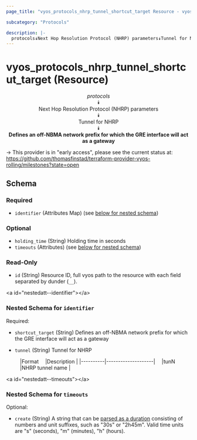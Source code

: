 ```yaml
---
page_title: "vyos_protocols_nhrp_tunnel_shortcut_target Resource - vyos"

subcategory: "Protocols"

description: |- 
  protocols⯯Next Hop Resolution Protocol (NHRP) parameters⯯Tunnel for NHRP⯯Defines an off-NBMA network prefix for which the GRE interface will act as a gateway
---
```


# vyos_protocols_nhrp_tunnel_shortcut_target (Resource)
<center>

*protocols*  
⯯  
Next Hop Resolution Protocol (NHRP) parameters  
⯯  
Tunnel for NHRP  
⯯  
**Defines an off-NBMA network prefix for which the GRE interface will act as a gateway**


</center>

-> This provider is in "early access", please see the current status at: https://github.com/thomasfinstad/terraform-provider-vyos-rolling/milestones?state=open

## Schema

### Required

- `identifier` (Attributes Map) (see [below for nested schema](#nestedatt--identifier))

### Optional

- `holding_time` (String) Holding time in seconds
- `timeouts` (Attributes) (see [below for nested schema](#nestedatt--timeouts))

### Read-Only

- `id` (String) Resource ID, full vyos path to the resource with each field separated by dunder (`__`).

&lt;a id=&#34;nestedatt--identifier&#34;&gt;&lt;/a&gt;
### Nested Schema for `identifier`

Required:

- `shortcut_target` (String) Defines an off-NBMA network prefix for which the GRE interface will act as a gateway
- `tunnel` (String) Tunnel for NHRP

    &emsp;|Format  &emsp;|Description       |
    |----------|--------------------|
    &emsp;|tunN    &emsp;|NHRP tunnel name  |


&lt;a id=&#34;nestedatt--timeouts&#34;&gt;&lt;/a&gt;
### Nested Schema for `timeouts`

Optional:

- `create` (String) A string that can be [parsed as a duration](https://pkg.go.dev/time#ParseDuration) consisting of numbers and unit suffixes, such as &#34;30s&#34; or &#34;2h45m&#34;. Valid time units are &#34;s&#34; (seconds), &#34;m&#34; (minutes), &#34;h&#34; (hours).  
